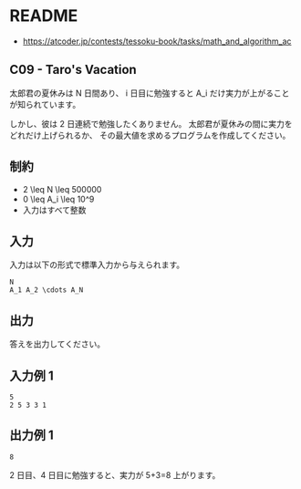 # README
- <https://atcoder.jp/contests/tessoku-book/tasks/math_and_algorithm_ac>
## C09 - Taro's Vacation 
太郎君の夏休みは N 日間あり、
i 日目に勉強すると A_i だけ実力が上がることが知られています。

しかし、彼は 2 日連続で勉強したくありません。
太郎君が夏休みの間に実力をどれだけ上げられるか、
その最大値を求めるプログラムを作成してください。
## 制約
* 2 \leq N \leq 500000
* 0 \leq A_i \leq 10^9
* 入力はすべて整数
## 入力
入力は以下の形式で標準入力から与えられます。

```
N
A_1 A_2 \cdots A_N
```
## 出力
答えを出力してください。
## 入力例 1
```
5
2 5 3 3 1
```
## 出力例 1
```
8
```

2 日目、4 日目に勉強すると、実力が 5+3=8 上がります。
